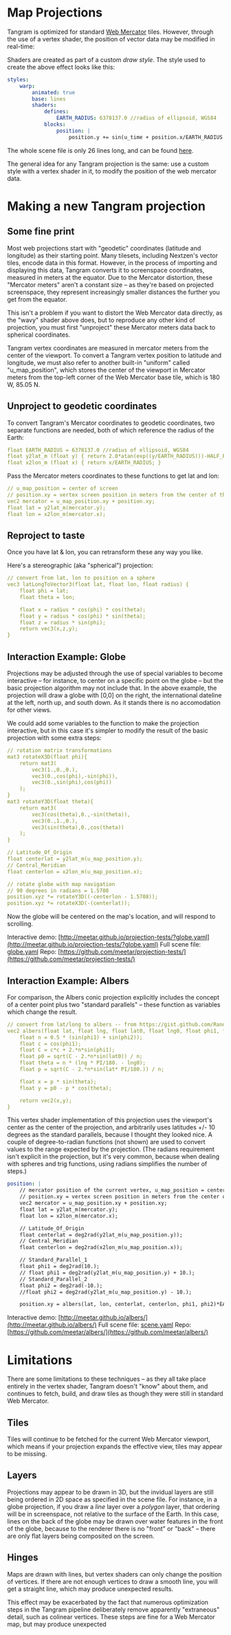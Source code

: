 # Map Projections

Tangram is optimized for standard [Web Mercator](https://en.wikipedia.org/wiki/Web_Mercator_projection) tiles. However, through the use of a vertex shader, the position of vector data may be modified in real-time:

Shaders are created as part of a custom _draw style_. The style used to create the above effect looks like this:

```yaml
styles:
    warp:
        animated: true
        base: lines
        shaders:
            defines:
                EARTH_RADIUS: 6378137.0 //radius of ellipsoid, WGS84
            blocks:
                position: |
                    position.y += sin(u_time + position.x/EARTH_RADIUS * 2.) * EARTH_RADIUS * .5;
```

The whole scene file is only 26 lines long, and can be found [here](https://github.com/meetar/projection-tests/blob/master/wavy.yaml).

The general idea for any Tangram projection is the same: use a custom style with a vertex shader in it, to modify the position of the web mercator data.

# Making a new Tangram projection

## Some fine print

Most web projections start with "geodetic" coordinates (latitude and longitude) as their starting point. Many tilesets, including Nextzen's vector tiles, encode data in this format. However, in the process of importing and displaying this data, Tangram converts it to screenspace coordinates, measured in meters at the equator. Due to the Mercator distortion, these "Mercator meters" aren't a constant size – as they're based on projected screenspace, they represent increasingly smaller distances the further you get from the equator.

This isn't a problem if you want to distort the Web Mercator data directly, as the "wavy" shader above does, but to reproduce any other kind of projection, you must first "unproject" these Mercator meters data back to spherical coordinates.

Tangram vertex coordinates are measured in mercator meters from the center of the viewport. To convert a Tangram vertex position to latitude and longitude, we must also refer to another built-in "uniform" called "u_map_position", which stores the center of the viewport in Mercator meters from the top-left corner of the Web Mercator base tile, which is 180 W, 85.05 N.

## Unproject to geodetic coordinates

To convert Tangram's Mercator coordinates to geodetic coordinates, two separate functions are needed, both of which reference the radius of the Earth:

```yaml
float EARTH_RADIUS = 6378137.0 //radius of ellipsoid, WGS84
float y2lat_m (float y) { return 2.0*atan(exp((y/EARTH_RADIUS)))-HALF_PI; }
float x2lon_m (float x) { return x/EARTH_RADIUS; }
```

Pass the Mercator meters coordinates to these functions to get lat and lon:

```yaml
// u_map_position = center of screen
// position.xy = vertex screen position in meters from the center of the screen
vec2 mercator = u_map_position.xy + position.xy;
float lat = y2lat_m(mercator.y);
float lon = x2lon_m(mercator.x);
```

## Reproject to taste

Once you have lat & lon, you can retransform these any way you like.

Here's a stereographic (aka "spherical") projection:

```yaml
// convert from lat, lon to position on a sphere
vec3 latLongToVector3(float lat, float lon, float radius) {
    float phi = lat;
    float theta = lon;

    float x = radius * cos(phi) * cos(theta);
    float y = radius * cos(phi) * sin(theta);
    float z = radius * sin(phi);
    return vec3(x,z,y);
}
```

## Interaction Example: Globe

Projections may be adjusted through the use of special variables to become interactive – for instance, to center on a specific point on the globe – but the basic projection algorithm may not include that. In the above example, the projection will draw a globe with [0,0] on the right, the international dateline at the left, north up, and south down. As it stands there is no accomodation for other views.

We could add some variables to the function to make the projection interactive, but in this case it's simpler to modify the result of the basic projection with some extra steps:

```yaml
// rotation matrix transformations
mat3 rotateX3D(float phi){
    return mat3(
        vec3(1.,0.,0.),
        vec3(0.,cos(phi),-sin(phi)),
        vec3(0.,sin(phi),cos(phi))
    );
}
mat3 rotateY3D(float theta){
    return mat3(
        vec3(cos(theta),0.,-sin(theta)),
        vec3(0.,1.,0.),
        vec3(sin(theta),0.,cos(theta))
    );
}

// Latitude_Of_Origin
float centerlat = y2lat_m(u_map_position.y);
// Central_Meridian
float centerlon = x2lon_m(u_map_position.x);

// rotate globe with map navigation
// 90 degrees in radians = 1.5708
position.xyz *= rotateY3D((-centerlon - 1.5708));
position.xyz *= rotateX3D(-(centerlat));
```

Now the globe will be centered on the map's location, and will respond to scrolling.

Interactive demo: [http://meetar.github.io/projection-tests/?globe.yaml](http://meetar.github.io/projection-tests/?globe.yaml)
Full scene file: [globe.yaml](https://github.com/meetar/projection-tests/blob/master/globe.yaml)
Repo: [https://github.com/meetar/projection-tests/](https://github.com/meetar/projection-tests/)

## Interaction Example: Albers

For comparison, the Albers conic projection explicitly includes the concept of a center point plus two "standard parallels" – these function as variables which change the result.

```yaml
// convert from lat/long to albers -- from https://gist.github.com/RandomEtc/476238
vec2 albers(float lat, float lng, float lat0, float lng0, float phi1, float phi2) {
    float n = 0.5 * (sin(phi1) + sin(phi2));
    float c = cos(phi1);
    float C = c*c + 2.*n*sin(phi1);
    float p0 = sqrt(C - 2.*n*sin(lat0)) / n;
    float theta = n * (lng * PI/180. - lng0);
    float p = sqrt(C - 2.*n*sin(lat* PI/180.)) / n;

    float x = p * sin(theta);
    float y = p0 - p * cos(theta);

    return vec2(x,y);
}
```

This vertex shader implementation of this projection uses the viewport's center as the center of the projection, and arbitrarily uses latitudes +/- 10 degrees as the standard parallels, because I thought they looked nice. A couple of degree-to-radian functions (not shown) are used to convert values to the range expected by the projection. (The radians requirement isn't explicit in the projection, but it's very common, because when dealing with spheres and trig functions, using radians simplifies the number of steps.)

```yaml
position: |
    // mercator position of the current vertex, u_map_position = center of screen,
    // position.xy = vertex screen position in meters from the center of the screen
    vec2 mercator = u_map_position.xy + position.xy;
    float lat = y2lat_m(mercator.y);
    float lon = x2lon_m(mercator.x);

    // Latitude_Of_Origin
    float centerlat = deg2rad(y2lat_m(u_map_position.y));
    // Central_Meridian
    float centerlon = deg2rad(x2lon_m(u_map_position.x));

    // Standard_Parallel_1
    float phi1 = deg2rad(10.);
    // float phi1 = deg2rad(y2lat_m(u_map_position.y) + 10.);
    // Standard_Parallel_2
    float phi2 = deg2rad(-10.);
    //float phi2 = deg2rad(y2lat_m(u_map_position.y) - 10.);

    position.xy = albers(lat, lon, centerlat, centerlon, phi1, phi2)*EARTH_RADIUS;
```

Interactive demo: [http://meetar.github.io/albers/](http://meetar.github.io/albers/)
Full scene file: [scene.yaml](https://github.com/meetar/albers/blob/master/scene.yaml)
Repo: [https://github.com/meetar/albers/](https://github.com/meetar/albers/)

# Limitations

There are some limitations to these techniques – as they all take place entirely in the vertex shader, Tangram doesn't "know" about them, and continues to fetch, build, and draw tiles as though they were still in standard Web Mercator.

## Tiles

Tiles will continue to be fetched for the current Web Mercator viewport, which means if your projection expands the effective view, tiles may appear to be missing.

## Layers

Projections may appear to be drawn in 3D, but the invidual layers are still being ordered in 2D space as specified in the scene file. For instance, in a globe projection, if you draw a _line_ layer over a _polygon_ layer, that ordering will be in screenspace, not relative to the surface of the Earth. In this case, lines on the back of the globe may be drawn over water features in the front of the globe, because to the renderer there is no "front" or "back" – there are only flat layers being composited on the screen.

## Hinges

Maps are drawn with lines, but vertex shaders can only change the position of vertices. If there are not enough vertices to draw a smooth line, you will get a straight line, which may produce unexpected results.

This effect may be exacerbated by the fact that numerous optimization steps in the Tangram pipeline deliberately remove apparently "extraneous" detail, such as colinear vertices. These steps are fine for a Web Mercator map, but may produce unexpected 